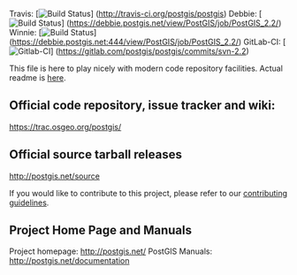 Travis:
 [![Build Status](https://secure.travis-ci.org/postgis/postgis.png?branch=svn-2.2)]
 (http://travis-ci.org/postgis/postgis)
Debbie:
 [![Build Status](https://debbie.postgis.net/buildStatus/icon?job=PostGIS_2.2)]
 (https://debbie.postgis.net/view/PostGIS/job/PostGIS_2.2/)
Winnie:
 [![Build Status](http://debbie.postgis.net:444/buildStatus/icon?job=PostGIS_2.2)]
 (https://debbie.postgis.net:444/view/PostGIS/job/PostGIS_2.2/)
GitLab-CI:
 [![Gitlab-CI](https://gitlab.com/postgis/postgis/badges/svn-2.2/build.svg)]
 (https://gitlab.com/postgis/postgis/commits/svn-2.2)

This file is here to play nicely with modern code repository facilities.
Actual readme is [here](README.postgis).

## Official code repository, issue tracker and wiki:
https://trac.osgeo.org/postgis/

## Official source tarball releases
http://postgis.net/source

If you would like to contribute to this project, please refer to our
[contributing guidelines](CONTRIBUTING.md).

## Project Home Page and Manuals
Project homepage: http://postgis.net/
PostGIS Manuals: http://postgis.net/documentation
